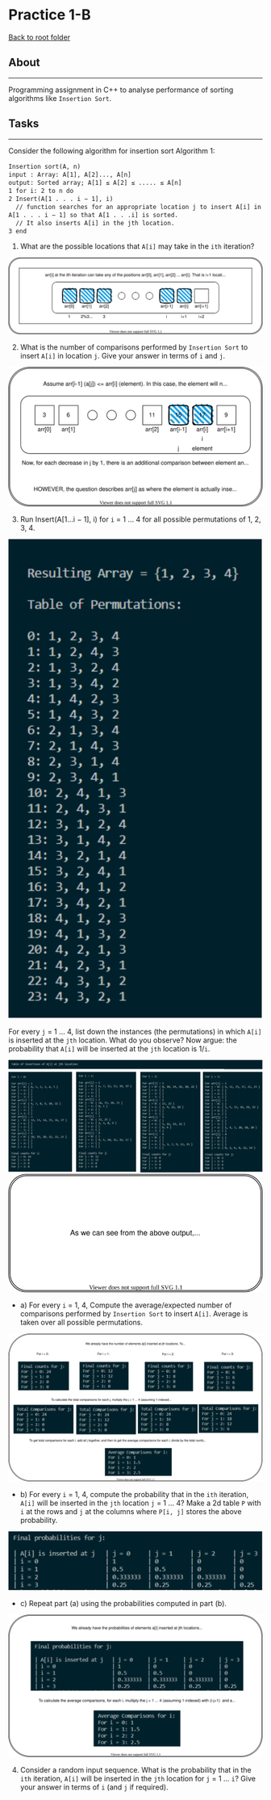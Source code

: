# Practice 1-B

[Back to root folder](/../../)
## About
---
Programming assignment in C++ to analyse performance of sorting algorithms like `Insertion Sort`.

## Tasks
---

Consider the following algorithm for insertion sort
Algorithm 1: 
```
Insertion sort(A, n)
input : Array: A[1], A[2]..., A[n]
output: Sorted array; A[1] ≤ A[2] ≤ ..... ≤ A[n]
1 for i: 2 to n do
2 Insert(A[1 . . . i − 1], i) 
  // function searches for an appropriate location j to insert A[i] in A[1 . . . i − 1] so that A[1 . . .i] is sorted.
  // It also inserts A[i] in the jth location.
3 end
```
1. What are the possible locations that `A[i]` may take in the `ith` iteration?

![](answer1.drawio.svg)

2. What is the number of comparisons performed by `Insertion Sort` to insert `A[i]` in location `j`. Give your answer in terms of `i` and `j`.

![](answer2.drawio.svg)

3. Run Insert(A[1...i − 1], i) for `i` = 1 ... 4 for all possible permutations of 1, 2, 3, 4. 

![](permutations.drawio.svg)

For every `j` = 1 ... 4, list down the instances (the permutations) in which `A[i]` is inserted at the `jth` location. What do you observe? Now argue: the probability that `A[i]` will be inserted at the `jth` location is 1/`i`.

![](probabilities.drawio.svg)
![](answer3.drawio.svg)
  - a) For every `i` = 1, 4, Compute the average/expected number of comparisons performed by `Insertion Sort` to insert `A[i]`. Average is taken over all possible permutations.

![](answer3.1.drawio.svg)

  - b) For every `i` = 1, 4, compute the probability that in the `ith` iteration, `A[i]` will be inserted in the `jth` location `j` = 1 ... 4?
  Make a 2d table `P` with `i` at the rows and `j` at the columns where `P[i, j]` stores the above probability.

![](answer3.2.drawio.svg)

  - c) Repeat part (a) using the probabilities computed in part (b).

![](answer3.3.drawio.svg)

4. Consider a random input sequence. What is the probability that in the `ith` iteration, `A[i]` will be inserted in the `jth` location for `j` = 1 ... `i`? Give your answer in terms of `i` (and `j` if required).